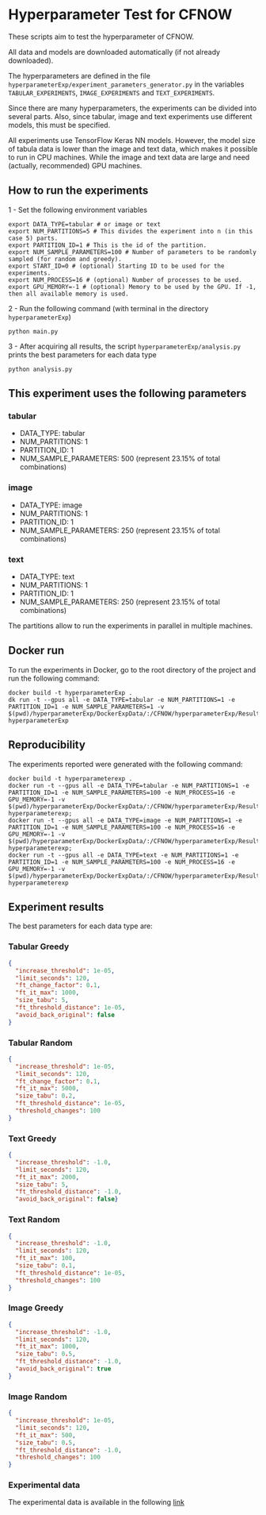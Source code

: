 # Hyperparameter Test for CFNOW

These scripts aim to test the hyperparameter of CFNOW.

All data and models are downloaded automatically (if not already downloaded). 

The hyperparameters are defined in the file `hyperparameterExp/experiment_parameters_generator.py` in the variables `TABULAR_EXPERIMENTS`, `IMAGE_EXPERIMENTS` and `TEXT_EXPERIMENTS`.

Since there are many hyperparameters, the experiments can be divided into several parts. Also, since tabular, image and text experiments use different models, this must be specified.

All experiments use TensorFlow Keras NN models. However, the model size of tabula data is lower than the image and text data, which makes it possible to run in CPU machines. While the image and text data are large and need (actually, recommended) GPU machines.

## How to run the experiments
1 - Set the following environment variables
```shell
export DATA_TYPE=tabular # or image or text
export NUM_PARTITIONS=5 # This divides the experiment into n (in this case 5) parts.
export PARTITION_ID=1 # This is the id of the partition.
export NUM_SAMPLE_PARAMETERS=100 # Number of parameters to be randomly sampled (for random and greedy). 
export START_ID=0 # (optional) Starting ID to be used for the experiments.
export NUM_PROCESS=16 # (optional) Number of processes to be used.
export GPU_MEMORY=-1 # (optional) Memory to be used by the GPU. If -1, then all available memory is used.
```
2 - Run the following command (with terminal in the directory `hyperparameterExp`)
```shell
python main.py
```

3 - After acquiring all results, the script ``hyperparameterExp/analysis.py`` prints the best parameters for each data type
```shell
python analysis.py
```

## This experiment uses the following parameters
### tabular
* DATA_TYPE: tabular
* NUM_PARTITIONS: 1
* PARTITION_ID: 1
* NUM_SAMPLE_PARAMETERS: 500 (represent 23.15% of total combinations)

### image
* DATA_TYPE: image
* NUM_PARTITIONS: 1
* PARTITION_ID: 1
* NUM_SAMPLE_PARAMETERS: 250 (represent 23.15% of total combinations)

### text
* DATA_TYPE: text
* NUM_PARTITIONS: 1
* PARTITION_ID: 1
* NUM_SAMPLE_PARAMETERS: 250 (represent 23.15% of total combinations)

The partitions allow to run the experiments in parallel in multiple machines.

## Docker run
To run the experiments in Docker, go to the root directory of the project and run the following command:
```shell
docker build -t hyperparameterExp .
dk run -t --gpus all -e DATA_TYPE=tabular -e NUM_PARTITIONS=1 -e PARTITION_ID=1 -e NUM_SAMPLE_PARAMETERS=1 -v $(pwd)/hyperparameterExp/DockerExpData/:/CFNOW/hyperparameterExp/Results hyperparameterExp
```

## Reproducibility
The experiments reported were generated with the following command:
```shell
docker build -t hyperparameterexp .
docker run -t --gpus all -e DATA_TYPE=tabular -e NUM_PARTITIONS=1 -e PARTITION_ID=1 -e NUM_SAMPLE_PARAMETERS=100 -e NUM_PROCESS=16 -e GPU_MEMORY=-1 -v $(pwd)/hyperparameterExp/DockerExpData/:/CFNOW/hyperparameterExp/Results hyperparameterexp;
docker run -t --gpus all -e DATA_TYPE=image -e NUM_PARTITIONS=1 -e PARTITION_ID=1 -e NUM_SAMPLE_PARAMETERS=100 -e NUM_PROCESS=16 -e GPU_MEMORY=-1 -v $(pwd)/hyperparameterExp/DockerExpData/:/CFNOW/hyperparameterExp/Results hyperparameterexp;
docker run -t --gpus all -e DATA_TYPE=text -e NUM_PARTITIONS=1 -e PARTITION_ID=1 -e NUM_SAMPLE_PARAMETERS=100 -e NUM_PROCESS=16 -e GPU_MEMORY=-1 -v $(pwd)/hyperparameterExp/DockerExpData/:/CFNOW/hyperparameterExp/Results hyperparameterexp
```

## Experiment results
The best parameters for each data type are:
### Tabular Greedy
```json
{
  "increase_threshold": 1e-05,
  "limit_seconds": 120,
  "ft_change_factor": 0.1, 
  "ft_it_max": 1000,
  "size_tabu": 5, 
  "ft_threshold_distance": 1e-05,
  "avoid_back_original": false
}

```
### Tabular Random
```json
{
  "increase_threshold": 1e-05,
  "limit_seconds": 120,
  "ft_change_factor": 0.1,
  "ft_it_max": 5000,
  "size_tabu": 0.2,
  "ft_threshold_distance": 1e-05,
  "threshold_changes": 100
}
```
### Text Greedy
```json
{
  "increase_threshold": -1.0,
  "limit_seconds": 120, 
  "ft_it_max": 2000,
  "size_tabu": 5,
  "ft_threshold_distance": -1.0, 
  "avoid_back_original": false}
```
### Text Random
```json
{
  "increase_threshold": -1.0, 
  "limit_seconds": 120,
  "ft_it_max": 100,
  "size_tabu": 0.1,
  "ft_threshold_distance": 1e-05,
  "threshold_changes": 100
}
```
### Image Greedy
```json
{
  "increase_threshold": -1.0,
  "limit_seconds": 120,
  "ft_it_max": 1000,
  "size_tabu": 0.5,
  "ft_threshold_distance": -1.0,
  "avoid_back_original": true
}
```
### Image Random
```json
{
  "increase_threshold": 1e-05,
  "limit_seconds": 120,
  "ft_it_max": 500,
  "size_tabu": 0.5,
  "ft_threshold_distance": -1.0,
  "threshold_changes": 100
}
```

### Experimental data
The experimental data is available in the following [link](https://objectstorage.us-ashburn-1.oraclecloud.com/n/idaknh7ztshz/b/CFNOW_Data/o/CFNOW_Hyperparameter_Results) 